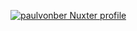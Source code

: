[![paulvonber Nuxter profile](https://nuxters.nuxt.com/card/paulvonber/og.png)](https://nuxters.nuxt.com/paulvonber)
